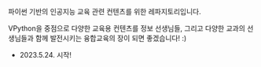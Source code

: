 파이썬 기반의 인공지능 교육 관련 컨텐츠를 위한 레파지토리입니다.  

VPython을 중점으로 다양한 교육용 컨텐츠를 정보 선생님들, 그리고 다양한 교과의 선생님들과 함께 발전시키는 융합교육의 장이 되면 좋겠습니다! :)  
- 2023.5.24. 시작!
